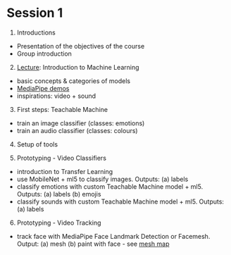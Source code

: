 # Session 1

1. Introductions
  - Presentation of the objectives of the course
  - Group introduction

2. [Lecture](../lectures/1-intro-to-ml.md): Introduction to Machine Learning
  - basic concepts & categories of models
  - [MediaPipe demos](https://mediapipe-studio.webapps.google.com/home)
  - inspirations: video + sound

3. First steps: Teachable Machine
  - train an image classifier (classes: emotions)
  - train an audio classifier (classes: colours)

4. Setup of tools

5. Prototyping - Video Classifiers
  - introduction to Transfer Learning
  - use MobileNet + ml5 to classify images. Outputs: (a) labels
  - classify emotions with custom Teachable Machine model + ml5.
  Outputs: (a) labels (b) emojis
  - classify sounds with custom Teachable Machine model + ml5.
  Outputs: (a) labels

6. Prototyping - Video Tracking
  - track face with MediaPipe Face Landmark Detection or Facemesh.
  Output: (a) mesh (b) paint with face - see [mesh map](https://github.com/tensorflow/tfjs-models/blob/master/face-landmarks-detection/mesh_map.jpg)
